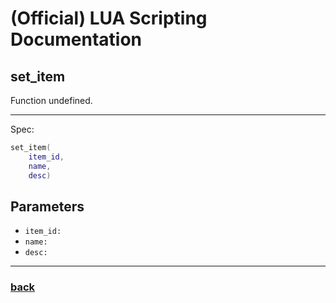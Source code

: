 
# (Official) LUA Scripting Documentation

## set_item

Function undefined.

___

Spec:

```lua
set_item(
	item_id,
	name,
	desc)
```

## Parameters

- `item_id:` 
- `name:` 
- `desc:` 

___

### [back](../other)
